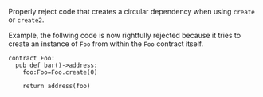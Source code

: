 Properly reject code that creates a circular dependency when using `create` or `create2`.

Example, the follwing code is now rightfully rejected because it tries to create an
instance of `Foo` from within the `Foo` contract itself.

```
contract Foo:
  pub def bar()->address:
    foo:Foo=Foo.create(0)

    return address(foo)
```